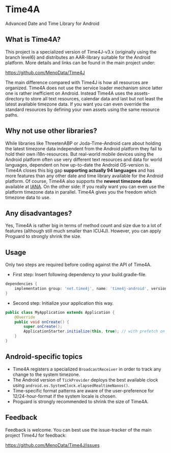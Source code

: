 # Time4A
Advanced Date and Time Library for Android

## What is Time4A?
This project is a specialized version of Time4J-v3.x (originally using the branch level6) and distributes
an AAR-library suitable for the Android platform. More details and links can be found in the main project under:

https://github.com/MenoData/Time4J

The main difference compared with Time4J is how all resources are organized. Time4A does not use the service loader mechanism
since latter one is rather inefficient on Android. Instead Time4A uses the assets-directory to store all text resources,
calendar data and last but not least the latest available timezone data. If you want you can even override the standard
resources by defining your own assets using the same resource paths.

## Why not use other libraries?
While libraries like ThreetenABP or Joda-Time-Android care about holding the latest timezone data independent
from the Android platform they fail to hold their own i18n-resources. But real-world mobile devices using the
Android platform often use very different text resources and data for world languages, dependent on how up-to-date
the Android OS-version is. Time4A closes this big gap **supporting actually 94 languages** and has more features
than any other date and time library available for the Android platform. Of course, Time4A also supports the
**newest timezone data** available at [IANA](http://www.iana.org/time-zones). On the other side: If you really
want you can even use the platform timezone data in parallel. Time4A gives you the freedom which timezone data to use.

## Any disadvantages?
Yes, Time4A is rather big in terms of method count and size due to a lot of features (although still much smaller than ICU4J).
However, you can apply Proguard to strongly shrink the size.

## Usage
Only two steps are required before coding against the API of Time4A.

- First step: Insert following dependency to your build.gradle-file.

```groovy
dependencies {
    implementation group: 'net.time4j', name: 'time4j-android', version: '4.4.5-2019c'
}
```

- Second step: Initialize your application this way.
```java
public class MyApplication extends Application {
    @Override
    public void onCreate() {
        super.onCreate();
        ApplicationStarter.initialize(this, true); // with prefetch on background thread
    }
}
```

## Android-specific topics
- Time4A registers a specialized `BroadcastReceiver` in order to track any change to the system timezone.
- The Android version of `TickProvider` deploys the best available clock using `android.os.SystemClock.elapsedRealtimeNanos()`.
- Time-specific format patterns are aware of the user-preference for 12/24-hour-format if the system locale is chosen.
- Proguard is strongly recommended to shrink the size of Time4A.

## Feedback
Feedback is welcome. You can best use the issue-tracker of the main project Time4J for feedback:

https://github.com/MenoData/Time4J/issues
